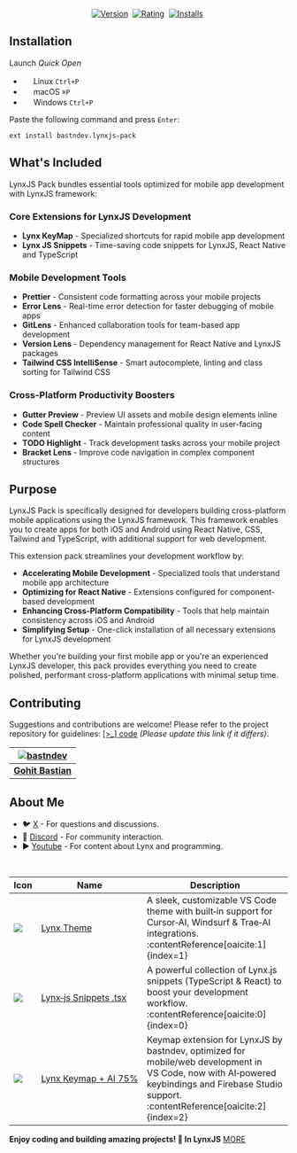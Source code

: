 <p align="center">
  <a href="https://marketplace.visualstudio.com/items?itemName=bastndev.lynxjs-pack"><img src="https://vsmarketplacebadges.dev/version-short/bastndev.lynxjs-pack.jpg?style=for-the-badge&colorA=009945&colorB=EEEEEE&color=000000&label=VERSION" alt="Version"></a>&nbsp;
  <a href="https://marketplace.visualstudio.com/items?itemName=bastndev.lynxjs-pack"><img src="https://vsmarketplacebadges.dev/rating-short/bastndev.lynxjs-pack.jpg?style=for-the-badge&colorA=009945&colorB=EEEEEE&color=000000&label=Rating" alt="Rating"></a>&nbsp;
  <a href="https://marketplace.visualstudio.com/items?itemName=bastndev.lynxjs-pack"><img src="https://vsmarketplacebadges.dev/installs-short/bastndev.lynxjs-pack.jpg?style=for-the-badge&colorA=009945&colorB=EEEEEE&color=000000&label=Installs" alt="Installs"></a>&nbsp;
</p>

## Installation

Launch _Quick Open_

- <img src="https://www.kernel.org/theme/images/logos/favicon.png" width=16 height=16/> Linux `Ctrl+P`
- <img src="https://developer.apple.com/favicon.ico" width=16 height=16/> macOS `⌘P`
- <img src="https://www.microsoft.com/favicon.ico" width=16 height=16/> Windows `Ctrl+P`

Paste the following command and press `Enter`:

```
ext install bastndev.lynxjs-pack
```

## What's Included

LynxJS Pack bundles essential tools optimized for mobile app development with LynxJS framework:

### Core Extensions for LynxJS Development

- **Lynx KeyMap** - Specialized shortcuts for rapid mobile app development
- **Lynx JS Snippets** - Time-saving code snippets for LynxJS, React Native and TypeScript

### Mobile Development Tools

- **Prettier** - Consistent code formatting across your mobile projects
- **Error Lens** - Real-time error detection for faster debugging of mobile apps
- **GitLens** - Enhanced collaboration tools for team-based app development
- **Version Lens** - Dependency management for React Native and LynxJS packages
- **Tailwind CSS IntelliSense** - Smart autocomplete, linting and class sorting for Tailwind CSS

### Cross-Platform Productivity Boosters

- **Gutter Preview** - Preview UI assets and mobile design elements inline
- **Code Spell Checker** - Maintain professional quality in user-facing content
- **TODO Highlight** - Track development tasks across your mobile project
- **Bracket Lens** - Improve code navigation in complex component structures

## Purpose

LynxJS Pack is specifically designed for developers building cross-platform mobile applications using the LynxJS framework. This framework enables you to create apps for both iOS and Android using React Native, CSS, Tailwind and TypeScript, with additional support for web development.

This extension pack streamlines your development workflow by:

- **Accelerating Mobile Development** - Specialized tools that understand mobile app architecture
- **Optimizing for React Native** - Extensions configured for component-based development
- **Enhancing Cross-Platform Compatibility** - Tools that help maintain consistency across iOS and Android
- **Simplifying Setup** - One-click installation of all necessary extensions for LynxJS development

Whether you're building your first mobile app or you're an experienced LynxJS developer, this pack provides everything you need to create polished, performant cross-platform applications with minimal setup time.

## Contributing

Suggestions and contributions are welcome! Please refer to the project repository for guidelines: [[>\_] code](https://github.com/bastndev/lynxjs-pack) _(Please update this link if it differs)_.

| [![bastndev](https://github.com/bastndev.png?size=100)](https://github.com/bastndev) |
| :----------------------------------------------------------------------------------: |
|                   **[Gohit Bastian](https://github.com/bastndev)**                   |

## About Me

- 🐦 [X](https://twitter.com/bastndev) - For questions and discussions.
- 💬 [Discord](https://discord.com/invite/bgzvzP6aZH) - For community interaction.
- ▶️ [Youtube](https://www.youtube.com/@bastndev) - For content about Lynx and programming.

</br>

| Icon                                                                                                                                                | Name                                                                                                   | Description                                                                                                                                                                                  |
| --------------------------------------------------------------------------------------------------------------------------------------------------- | ------------------------------------------------------------------------------------------------------ | -------------------------------------------------------------------------------------------------------------------------------------------------------------------------------------------- |
| ![](https://bastndev.gallerycdn.vsassets.io/extensions/bastndev/lynx-theme/0.1.2/1744898058774/Microsoft.VisualStudio.Services.Icons.Default)       | [Lynx Theme](https://marketplace.visualstudio.com/items?itemName=bastndev.lynx-theme)                  | A sleek, customizable VS Code theme with built‑in support for Cursor‑AI, Windsurf & Trae‑AI integrations. :contentReference[oaicite:1]{index=1}                                              |
| ![](https://bastndev.gallerycdn.vsassets.io/extensions/bastndev/lynx-js-snippets/0.2.0/1745166683713/Microsoft.VisualStudio.Services.Icons.Default) | [Lynx‑js Snippets .tsx](https://marketplace.visualstudio.com/items?itemName=bastndev.lynx-js-snippets) | A powerful collection of Lynx.js snippets (TypeScript & React) to boost your development workflow. :contentReference[oaicite:0]{index=0}                                                     |
| ![](https://bastndev.gallerycdn.vsassets.io/extensions/bastndev/lynx-keymap/0.6.6/1745167089178/Microsoft.VisualStudio.Services.Icons.Default)      | [Lynx Keymap + AI 75%](https://marketplace.visualstudio.com/items?itemName=bastndev.lynx-keymap)       | Keymap extension for LynxJS by bastndev, optimized for mobile/web development in VS Code, now with AI‑powered keybindings and Firebase Studio support. :contentReference[oaicite:2]{index=2} |

**Enjoy coding and building amazing projects! 🚀 In LynxJS**
[MORE](https://marketplace.visualstudio.com/publishers/bastndev)
